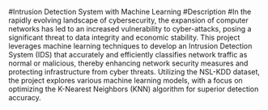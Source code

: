 #Intrusion Detection System with Machine Learning
#Description
#In the rapidly evolving landscape of cybersecurity, the expansion of computer networks has led to an increased vulnerability to cyber-attacks, posing a significant threat to data integrity and economic stability. This project leverages machine learning techniques to develop an Intrusion Detection System (IDS) that accurately and efficiently classifies network traffic as normal or malicious, thereby enhancing network security measures and protecting infrastructure from cyber threats. Utilizing the NSL-KDD dataset, the project explores various machine learning models, with a focus on optimizing the K-Nearest Neighbors (KNN) algorithm for superior detection accuracy.
